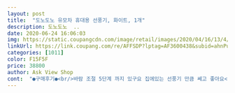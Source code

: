 ```yaml
---
layout: post 
title:  "도노도노 유모차 휴대용 선풍기, 화이트, 1개" 
description: 도노도노  ..
date: 2020-06-24 16:06:03 
img: https://static.coupangcdn.com/image/retail/images/2020/04/16/13/4/4227aa74-10b4-4b30-8cc4-35dea0bd68dc.jpg 
linkUrl: https://link.coupang.com/re/AFFSDP?lptag=AF3600438&subid=ahnPublicAsk&pageKey=1472648704&itemId=2531335737&vendorItemId=70721168337&traceid=V0-113-77dde82891615a1c 
categories: [1011] 
color: F15F5F 
price: 38800 
author: Ask View Shop 
cont:  "●구매후기●<br/>바람 조절 5단계 까지 있구요 집에있는 선풍기 만큼 쎄고 좋아요<br/>유모차 끌다가 저도 더우면 한번씩 돌려서 손에 땀도 식히고 다시 돌려주네요 ㅋㅋㅋ<br/>정말 쎄요 좋아요<br/>좋아요<br/>" 
---
```

